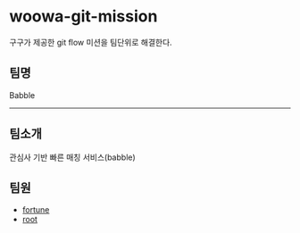 # woowa-git-mission
구구가 제공한 git flow 미션을 팀단위로 해결한다.

## 팀명
Babble  
  
---

## 팀소개
관심사 기반 빠른 매칭 서비스(babble)

## 팀원
- [fortune](./포츈%20소개.md)
- [root](./junroot.md)
